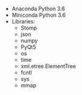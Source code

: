 - Anaconda Python 3.6
- Miniconda Python 3.6
- Libraries:
  - Stomp
  - json
  - numpy
  - PyQt5
  - os
  - time
  - xml.etree.ElementTree
  - fcntl
  - sys
  - mmap
